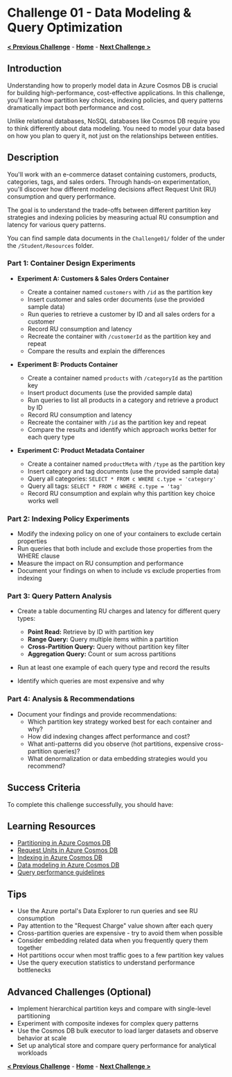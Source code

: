 # Challenge 01 - Data Modeling & Query Optimization

**[< Previous Challenge](./Challenge-00.md)** - **[Home](../README.md)** - **[Next Challenge >](./Challenge-02.md)**

## Introduction

Understanding how to properly model data in Azure Cosmos DB is crucial for building high-performance, cost-effective applications. In this challenge, you'll learn how partition key choices, indexing policies, and query patterns dramatically impact both performance and cost.

Unlike relational databases, NoSQL databases like Cosmos DB require you to think differently about data modeling. You need to model your data based on how you plan to query it, not just on the relationships between entities.

## Description

You'll work with an e-commerce dataset containing customers, products, categories, tags, and sales orders. Through hands-on experimentation, you'll discover how different modeling decisions affect Request Unit (RU) consumption and query performance.

The goal is to understand the trade-offs between different partition key strategies and indexing policies by measuring actual RU consumption and latency for various query patterns.

You can find sample data documents in the `Challenge01/` folder of the under the `/Student/Resources` folder. 

### Part 1: Container Design Experiments

- **Experiment A: Customers & Sales Orders Container**
  - Create a container named `customers` with `/id` as the partition key
  - Insert customer and sales order documents (use the provided sample data)
  - Run queries to retrieve a customer by ID and all sales orders for a customer
  - Record RU consumption and latency
  - Recreate the container with `/customerId` as the partition key and repeat
  - Compare the results and explain the differences

- **Experiment B: Products Container**
  - Create a container named `products` with `/categoryId` as the partition key
  - Insert product documents (use the provided sample data)
  - Run queries to list all products in a category and retrieve a product by ID
  - Record RU consumption and latency
  - Recreate the container with `/id` as the partition key and repeat
  - Compare the results and identify which approach works better for each query type

- **Experiment C: Product Metadata Container**
  - Create a container named `productMeta` with `/type` as the partition key
  - Insert category and tag documents (use the provided sample data)
  - Query all categories: `SELECT * FROM c WHERE c.type = 'category'`
  - Query all tags: `SELECT * FROM c WHERE c.type = 'tag'`
  - Record RU consumption and explain why this partition key choice works well

### Part 2: Indexing Policy Experiments

- Modify the indexing policy on one of your containers to exclude certain properties
- Run queries that both include and exclude those properties from the WHERE clause
- Measure the impact on RU consumption and performance
- Document your findings on when to include vs exclude properties from indexing

### Part 3: Query Pattern Analysis

- Create a table documenting RU charges and latency for different query types:
  - **Point Read:** Retrieve by ID with partition key
  - **Range Query:** Query multiple items within a partition
  - **Cross-Partition Query:** Query without partition key filter
  - **Aggregation Query:** Count or sum across partitions

- Run at least one example of each query type and record the results
- Identify which queries are most expensive and why

### Part 4: Analysis & Recommendations

- Document your findings and provide recommendations:
  - Which partition key strategy worked best for each container and why?
  - How did indexing changes affect performance and cost?
  - What anti-patterns did you observe (hot partitions, expensive cross-partition queries)?
  - What denormalization or data embedding strategies would you recommend?

## Success Criteria

To complete this challenge successfully, you should have:

## Learning Resources

- [Partitioning in Azure Cosmos DB](https://docs.microsoft.com/azure/cosmos-db/partitioning-overview)
- [Request Units in Azure Cosmos DB](https://docs.microsoft.com/azure/cosmos-db/request-units)
- [Indexing in Azure Cosmos DB](https://docs.microsoft.com/azure/cosmos-db/index-overview)
- [Data modeling in Azure Cosmos DB](https://docs.microsoft.com/azure/cosmos-db/modeling-data)
- [Query performance guidelines](https://docs.microsoft.com/azure/cosmos-db/sql-query-performance-guidelines)

## Tips

- Use the Azure portal's Data Explorer to run queries and see RU consumption
- Pay attention to the \"Request Charge\" value shown after each query
- Cross-partition queries are expensive - try to avoid them when possible
- Consider embedding related data when you frequently query them together
- Hot partitions occur when most traffic goes to a few partition key values
- Use the query execution statistics to understand performance bottlenecks

## Advanced Challenges (Optional)

- Implement hierarchical partition keys and compare with single-level partitioning
- Experiment with composite indexes for complex query patterns
- Use the Cosmos DB bulk executor to load larger datasets and observe behavior at scale
- Set up analytical store and compare query performance for analytical workloads

**[< Previous Challenge](./Challenge-01.md)** - **[Home](../README.md)** - **[Next Challenge >](./Challenge-03.md)**
